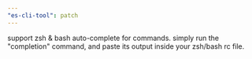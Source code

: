 ```yaml
---
"es-cli-tool": patch
---
```


support zsh & bash auto-complete for commands. simply run the "completion" command, and paste its output inside your zsh/bash rc file.
